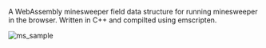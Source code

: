 A WebAssembly minesweeper field data structure for running minesweeper in the browser.
Written in C++ and compilted using emscripten.

![ms_sample](https://github.com/user-attachments/assets/661938d9-4283-4835-a349-2aa46e1aab57)
